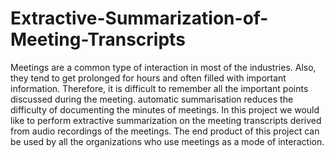 # Extractive-Summarization-of-Meeting-Transcripts

Meetings are a common type of interaction in most of the industries. Also, they tend to get prolonged for hours and often filled with important information. 
Therefore, it is difficult to remember all the important points discussed during the meeting.  automatic summarisation reduces the difficulty of documenting the minutes of meetings. 
In this project we would like to perform extractive summarization on the meeting transcripts derived from audio recordings of the meetings. 
The end product of this project can be used by all the organizations who use meetings as a mode of interaction.
